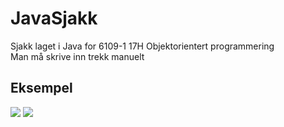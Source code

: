 # JavaSjakk
Sjakk laget i Java for 6109-1 17H Objektorientert programmering<br>
Man må skrive inn trekk manuelt
## Eksempel
![](https://tarves.no/gif/javaSjakk.PNG)
![](https://tarves.no/gif/javaSjakk2.PNG)

